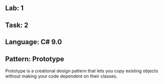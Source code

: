 ## Lab: 1
## Task: 2
## Language: C# 9.0
## Pattern: Prototype
Prototype is a creational design pattern that lets you copy existing objects without making your code dependent on their classes.
